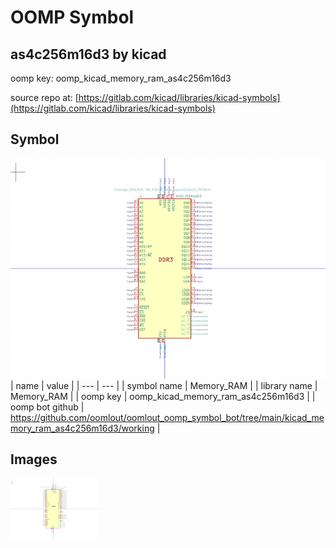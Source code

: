 # OOMP Symbol  
## as4c256m16d3  by kicad  
  
oomp key: oomp_kicad_memory_ram_as4c256m16d3  
  
source repo at: [https://gitlab.com/kicad/libraries/kicad-symbols](https://gitlab.com/kicad/libraries/kicad-symbols)  
## Symbol  
  
[![working.png](working_600.png)](working.png)  
| name | value | 
| --- | --- | 
| symbol name | Memory_RAM | 
| library name | Memory_RAM | 
| oomp key | oomp_kicad_memory_ram_as4c256m16d3 | 
| oomp bot github | https://github.com/oomlout/oomlout_oomp_symbol_bot/tree/main/kicad_memory_ram_as4c256m16d3/working | 
## Images  
  
[![working.png](working_140.png)](working.png)  
